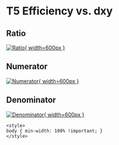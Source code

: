 # T5 Efficiency vs. dxy

## Ratio

[![Ratio](../mtv/var/T5_eff_dxy.png){ width=600px }](../mtv/var/T5_eff_dxy.pdf)

## Numerator

[![Numerator](../mtv/num/T5_eff_dxy_num.png){ width=600px }](../mtv/num/T5_eff_dxy_num.pdf)

## Denominator

[![Denominator](../mtv/den/T5_eff_dxy_den.png){ width=600px }](../mtv/den/T5_eff_dxy_den.pdf)


``` {=html}
<style>
body { min-width: 100% !important; }
</style>
```
